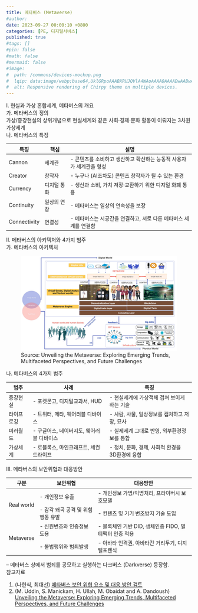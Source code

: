 ```yaml
---
title: 메타버스 (Metaverse)
#author: 
date: 2023-09-27 00:00:10 +0800
categories: [PE, 디지털서비스]
published: true
#tags: []
#pin: false
#math: false
#mermaid: false
#image:
#  path: /commons/devices-mockup.png
#  lqip: data:image/webp;base64,UklGRpoAAABXRUJQVlA4WAoAAAAQAAAADwAABwAAQUxQSDIAAAARL0AmbZurmr57yyIiqE8oiG0bejIYEQTgqiDA9vqnsUSI6H+oAERp2HZ65qP/VIAWAFZQOCBCAAAA8AEAnQEqEAAIAAVAfCWkAALp8sF8rgRgAP7o9FDvMCkMde9PK7euH5M1m6VWoDXf2FkP3BqV0ZYbO6NA/VFIAAAA
#  alt: Responsive rendering of Chirpy theme on multiple devices.
---
```


<div class="post-wrap">
  <div class="para">
    <div class="para-title">
      I. 현실과 가상 혼합세계, 메타버스의 개요
    </div>
    <div class="para-cntnt">
      <div class="para">
        <div class="para-title">
          가. 메타버스의 정의
        </div>
        <div class="para-cntnt">
          가상/증강현실의 상위개념으로 <span class="para-kwd">현실세계와 같은 사회·경제·문화 활동</span>이 이뤄지는 3차원 가상세계
        </div>
        <div class="para-title">
          나. 메타버스의 특징
        </div>
        <div class="para-cntnt">
          <table class="post-table">
            <thead>
              <tr>
                <th>특징</th>
                <th>핵심</th>
                <th>설명</th>
              </tr>
            </thead>
            <tbody>
              <tr>
                <td>Cannon</td>
                <td>세계관</td>
                <td>- 콘텐츠를 소비하고 생산하고 확산하는 능동적 사용자가 세계관을 형성</td>
              </tr>
              <tr>
                <td>Creator</td>
                <td>창작자</td>
                <td>- 누구나 (AI조차도) 콘텐츠 창작자가 될 수 있는 환경</td>
              </tr>
              <tr>
                <td>Currency</td>
                <td>디지털 통화</td>
                <td>- 생산과 소비, 가치 저장·교환하기 위한 디지털 화폐 통용</td>
              </tr>
              <tr>
                <td>Continuity</td>
                <td>일상의 연장</td>
                <td>- 메타버스는 일상의 연속성을 보장</td>
              </tr>
              <tr>
                <td>Connectivity</td>
                <td>연결성</td>
                <td>- 메타버스는 시공간을 연결하고, 서로 다른 메타버스 세계를 연결함</td>
              </tr>
            </tbody>
          </table>
        </div>
      </div>
    </div>
  </div>

  <div class="para">
    <div class="para-title">
      II. 메타버스의 아키텍처와 4가지 범주
    </div>
    <div class="para-cntnt">
      <div class="para">
        <div class="para-title">
          가. 메타버스의 아키텍처
        </div>
        <div class="para-cntnt">
          <figure class="post-figure">
            <img src="/assets/img/posts/메타버스.png" alt="메타버스 아키텍처">
            <figcaption>Source: Unveiling the Metaverse: Exploring Emerging Trends, Multifaceted Perspectives, and Future Challenges</figcaption>
          </figure>
        </div>
      </div>
      <div class="para">
        <div class="para-title">
          나. 메타버스의 4가지 범주
        </div>
        <div class="para-cntnt">
          <table class="post-table">
            <thead>
			  <tr>
				  <th>범주</th>
				  <th>사례</th>
				  <th>특징</th>
			  </tr>
			  </thead>
			  <tbody>
				  <tr>
					  <td>증강현실</td>
					  <td>- 포켓몬고, 디지털교과서, HUD</td>
					  <td>- 현실세계에 가상객체 겹쳐 보이게 하는 기술</td>
				  </tr>
				  <tr>
					  <td>라이프로깅</td>
					  <td>- 트위터, 메타, 웨어러블 디바이스</td>
					  <td>- 사람, 사물, 일상정보를 캡처하고 저장, 묘사</td>
				  </tr>
				  <tr>
					  <td>미러월드</td>
					  <td>- 구글어스, 네이버지도, 웨어러블 디바이스</td>
					  <td>- 실제세계 그대로 반영, 외부환경정보를 통합</td>
				  </tr>
				  <tr>
					  <td>가상세계</td>
					  <td>- 로블록스, 마인크래프트, 세컨드라이프</td>
					  <td>- 정치, 문화, 경제, 사회적 환경을 3D환경에 융합</td>
				  </tr>
			  </tbody>
          </table>
        </div>
      </div>
    </div>
  </div>

  <div class="para">
    <div class="para-title">
      III. 메타버스의 보안위협과 대응방안
    </div>
    <div class="para-cntnt">
      <table class="post-table">
        <thead>
          <tr>
              <th>구분</th>
              <th>보안위협</th>
              <th>대응방안</th>
          </tr>
		  </thead>
		  <tbody>
			  <tr>
				  <td rowspan="2">Real world</td>
				  <td>- 개인정보 유출</td>
				  <td>- 개인정보 가명/익명처리, 프라이버시 보호모델</td>
			  </tr>
			  <tr>
				  <td>- 감각 왜곡 공격 및 위험행동 유발</td>
				  <td>- 컨텐츠 및 기기 변조방지 기술 도입</td>
			  </tr>
			  <tr>
				  <td rowspan="2">Metaverse</td>
				  <td>- 신원변조와 인증정보 도용</td>
				  <td>- 블록체인 기반 DID, 생체인증 FIDO, 멀티팩터 인증 적용</td>
			  </tr>
			  <tr>
				  <td>- 불법행위와 범죄발생</td>
				  <td>- 아바타 인격권, 아바타간 거리두기, 디지털포렌식</td>
			  </tr>
		  </tbody>
      </table>
    </div>
  </div>
</div>
&ndash; 메타버스 상에서 범죄를 공모하고 실행하는 다크버스 (Darkverse) 등장함.

<div class="refr-wrap">
  <div class="refr-title">
    참고자료
  </div>
  <ol class="refr-list">
    <li>(나현식, 최대선) <a target="_blank" href="https://scienceon.kisti.re.kr/commons/util/originalView.do?cn=JAKO202225948430499&oCn=JAKO202225948430499&dbt=JAKO&journal=NJOU00291864">메타버스 보안 위협 요소 및 대응 방안 검토</a></li>
	  <li>(M. Uddin, S. Manickam, H. Ullah, M. Obaidat and A. Dandoush) <a target="_blank" href="https://ieeexplore.ieee.org/abstract/document/10138386">Unveiling the Metaverse: Exploring Emerging Trends, Multifaceted Perspectives, and Future Challenges</a></li>
  </ol>
</div>
